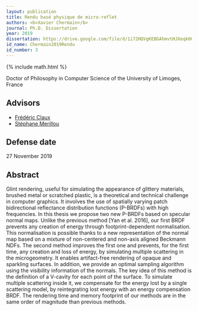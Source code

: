 ```yaml
---
layout: publication
title: Rendu basé physique de micro-reflet
authors: <b>Xavier Chermain</b>
journal: Ph.D. Dissertation
year: 2019
dissertation: https://drive.google.com/file/d/1i72HQVgKEBGAhmvtHJXeqkOGiZgEk3bH/view
id_name: Chermain2019Rendu
id_number: 3
---
```

{% include math.html %}

Doctor of Philosophy in Computer Science of the University of Limoges, France

## Advisors

- [Frédéric Claux](http://www.unilim.fr/pages_perso/frederic.claux/)
- [Stéphane Merillou](http://www.unilim.fr/pages_perso/stephane.merillou/)

## Defense date

27 November 2019

## Abstract

Glint rendering, useful for simulating the appearance of glittery materials,
brushed metal or scratched plastic, is a theoretical and technical challenge in
computer graphics. It involves the use of spatially varying patch bidirectional
reflectance distribution functions (P-BRDFs) with high frequencies.
In this thesis we propose two new P-BRDFs based on specular normal
maps. Unlike the previous method [Yan et al. 2016], our first
BRDF prevents any creation of energy through footprint-dependent normalisation.
This normalisation is possible thanks to a new representation of the normal map
based on a mixture of non-centered and non-axis aligned Beckmann NDFs. The
second method improves the first one and prevents, for the first time, any
creation and loss of energy, by simulating multiple scattering in the
microgeometry. It enables artifact-free rendering of opaque and sparkling
surfaces. In addition, we provide an optimal sampling algorithm using the
visibility information of the normals. The key idea of this method is the
definition of a V-cavity for each point of the surface. To simulate multiple
scattering inside it, we compensate for the energy lost by a single scattering
model, by reintegrating lost energy with an energy compensation BRDF. The
rendering time and memory footprint of our methods are in the same order of
magnitude than previous methods.
